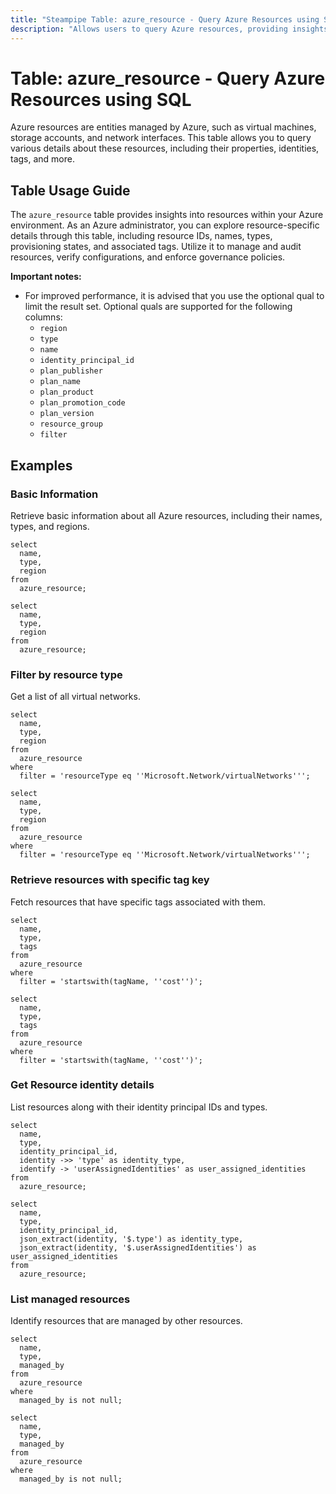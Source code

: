 ```yaml
---
title: "Steampipe Table: azure_resource - Query Azure Resources using SQL"
description: "Allows users to query Azure resources, providing insights into resource properties, identities, tags, and more."
---
```


# Table: azure_resource - Query Azure Resources using SQL

Azure resources are entities managed by Azure, such as virtual machines, storage accounts, and network interfaces. This table allows you to query various details about these resources, including their properties, identities, tags, and more.

## Table Usage Guide

The `azure_resource` table provides insights into resources within your Azure environment. As an Azure administrator, you can explore resource-specific details through this table, including resource IDs, names, types, provisioning states, and associated tags. Utilize it to manage and audit resources, verify configurations, and enforce governance policies.

**Important notes:**
- For improved performance, it is advised that you use the optional qual to limit the result set. Optional quals are supported for the following columns:
  - `region`
  - `type`
  - `name`
  - `identity_principal_id`
  - `plan_publisher`
  - `plan_name`
  - `plan_product`
  - `plan_promotion_code`
  - `plan_version`
  - `resource_group`
  - `filter`

## Examples

### Basic Information
Retrieve basic information about all Azure resources, including their names, types, and regions.

```sql+postgres
select
  name,
  type,
  region
from
  azure_resource;
```

```sql+sqlite
select
  name,
  type,
  region
from
  azure_resource;
```

### Filter by resource type
Get a list of all virtual networks.

```sql+postgres
select
  name,
  type,
  region
from
  azure_resource
where
  filter = 'resourceType eq ''Microsoft.Network/virtualNetworks''';
```

```sql+sqlite
select
  name,
  type,
  region
from
  azure_resource
where
  filter = 'resourceType eq ''Microsoft.Network/virtualNetworks''';
```

### Retrieve resources with specific tag key
Fetch resources that have specific tags associated with them.

```sql+postgres
select
  name,
  type,
  tags
from
  azure_resource
where
  filter = 'startswith(tagName, ''cost'')';
```

```sql+sqlite
select
  name,
  type,
  tags
from
  azure_resource
where
  filter = 'startswith(tagName, ''cost'')';
```

### Get Resource identity details
List resources along with their identity principal IDs and types.

```sql+postgres
select
  name,
  type,
  identity_principal_id,
  identity ->> 'type' as identity_type,
  identify -> 'userAssignedIdentities' as user_assigned_identities
from
  azure_resource;
```

```sql+sqlite
select
  name,
  type,
  identity_principal_id,
  json_extract(identity, '$.type') as identity_type,
  json_extract(identity, '$.userAssignedIdentities') as user_assigned_identities
from
  azure_resource;
```

### List managed resources
Identify resources that are managed by other resources.

```sql+postgres
select
  name,
  type,
  managed_by
from
  azure_resource
where
  managed_by is not null;
```

```sql+sqlite
select
  name,
  type,
  managed_by
from
  azure_resource
where
  managed_by is not null;
```